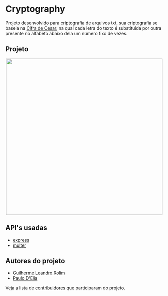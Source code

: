# Cryptography

Projeto desenvolvido para criptografia de arquivos txt, sua criptografia se baseia na [Cifra de Cesar](https://pt.wikipedia.org/wiki/Cifra_de_C%C3%A9sar), na qual cada letra do texto é substituída por outra presente no alfabeto abaixo dela um número fixo de vezes.


## Projeto
<p align="center">
    <img width=500 src="https://github.com/Guirdy/encryption-project/blob/master/public/img/cyber-security-print.png?raw=true">
</p>

## API's usadas

* [express](https://github.com/expressjs/express)
* [multer](https://github.com/expressjs/multer)


## Autores do projeto

* [Guilherme Leandro Rolim](https://github.com/Guirdy)
* [Paulo D'Elia](https://github.com/paulodelia)


Veja a lista de [contribuidores](https://github.com/Guirdy/encryption-project/graphs/contributors) que participaram do projeto.
